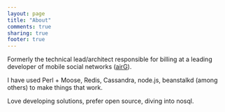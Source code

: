 ```yaml
---
layout: page
title: "About"
comments: true
sharing: true
footer: true
---
```

<p>Formerly the technical lead/architect responsible for billing at a leading
developer of mobile social networks (<a target="_blank"
href="http://corp.airg.com">airG</a>).</p>

<p>I have used Perl + Moose, Redis, Cassandra, node.js, beanstalkd (among
others) to make things that work.</p>

<p>Love developing solutions, prefer open source, diving into nosql.</p>

